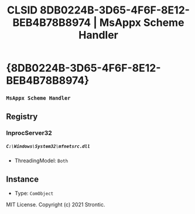 ﻿---
title: "CLSID 8DB0224B-3D65-4F6F-8E12-BEB4B78B8974 | MsAppx Scheme Handler"
excerpt: What is COM-Object CLSID 8DB0224B-3D65-4F6F-8E12-BEB4B78B8974?
---

# {8DB0224B-3D65-4F6F-8E12-BEB4B78B8974}

### `MsAppx Scheme Handler`

## Registry


### InprocServer32

##### `C:\Windows\System32\mfnetsrc.dll`
* ThreadingModel: `Both`

## Instance

* Type: `ComObject`

MIT License. Copyright (c) 2021 Strontic.


